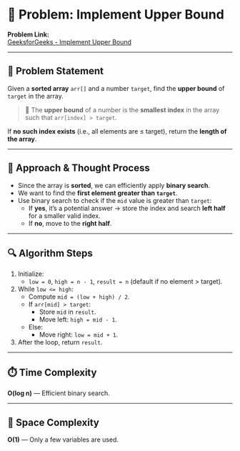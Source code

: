 # 🔗 Problem: Implement Upper Bound

**Problem Link:**  
[GeeksforGeeks - Implement Upper Bound](https://www.geeksforgeeks.org/problems/implement-upper-bound/1)

---

## 📄 Problem Statement

Given a **sorted array** `arr[]` and a number `target`, find the **upper bound** of `target` in the array.

> 📌 The **upper bound** of a number is the **smallest index** in the array such that `arr[index] > target`.

If **no such index exists** (i.e., all elements are ≤ target), return the **length of the array**.

---

## 🧠 Approach & Thought Process

- Since the array is **sorted**, we can efficiently apply **binary search**.
- We want to find the **first element greater than `target`**.
- Use binary search to check if the `mid` value is greater than `target`:
  - If **yes**, it’s a potential answer → store the index and search **left half** for a smaller valid index.
  - If **no**, move to the **right half**.

---

## 🔍 Algorithm Steps

1. Initialize:
   - `low = 0`, `high = n - 1`, `result = n` (default if no element > target).
2. While `low <= high`:
   - Compute `mid = (low + high) / 2`.
   - If `arr[mid] > target`:
     - Store `mid` in `result`.
     - Move left: `high = mid - 1`.
   - Else:
     - Move right: `low = mid + 1`.
3. After the loop, return `result`.

---

## ⏱️ Time Complexity

**O(log n)** — Efficient binary search.

---

## 🧮 Space Complexity

**O(1)** — Only a few variables are used.
